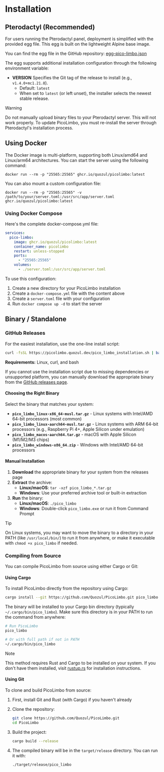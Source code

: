 # Installation

## Pterodactyl (Recommended)

For users running the Pterodactyl panel, deployment is simplified with the provided egg file. This egg is built on the lightweight Alpine base image.

You can find the egg file in the GitHub repository: [egg-pico-limbo.json](https://github.com/Quozul/PicoLimbo/blob/master/pterodactyl/eggs/egg-pico-limbo.json)

The egg supports additional installation configuration through the following environment variable:

- **VERSION**
  Specifies the Git tag of the release to install (e.g., `v1.4.0+mc1.21.8`).
    - Default: `latest`
    - When set to `latest` (or left unset), the installer selects the newest stable release.

> [!WARNING]
> Do not manually upload binary files to your Pterodactyl server. This will not work properly. To update PicoLimbo, you
> must re-install the server through Pterodactyl's installation process.

## Using Docker

The Docker image is multi-platform, supporting both Linux/amd64 and Linux/arm64 architectures. You can start the server using the following command:

```shell
docker run --rm -p "25565:25565" ghcr.io/quozul/picolimbo:latest
```

You can also mount a custom configuration file:

```shell
docker run --rm -p "25565:25565" -v /path/to/your/server.toml:/usr/src/app/server.toml ghcr.io/quozul/picolimbo:latest
```

### Using Docker Compose

Here's the complete docker-compose.yml file:

```yaml
services:
  pico-limbo:
    image: ghcr.io/quozul/picolimbo:latest
    container_name: picolimbo
    restart: unless-stopped
    ports:
      - "25565:25565"
    volumes:
      - ./server.toml:/usr/src/app/server.toml
```

To use this configuration:
1. Create a new directory for your PicoLimbo installation
2. Create a `docker-compose.yml` file with the content above
3. Create a `server.toml` file with your configuration
4. Run `docker compose up -d` to start the server

## Binary / Standalone

### GitHub Releases

For the easiest installation, use the one-line install script:

```bash
curl -fsSL https://picolimbo.quozul.dev/pico_limbo_installation.sh | bash
```

**Requirements:** Linux, curl, and bash

If you cannot use the installation script due to missing dependencies or unsupported platform, you can manually download the appropriate binary from the [GitHub releases page](https://github.com/Quozul/PicoLimbo/releases).

#### Choosing the Right Binary

Select the binary that matches your system:

- **`pico_limbo_linux-x86_64-musl.tar.gz`** - Linux systems with Intel/AMD 64-bit processors (most common)
- **`pico_limbo_linux-aarch64-musl.tar.gz`** - Linux systems with ARM 64-bit processors (e.g., Raspberry Pi 4+, Apple Silicon under emulation)
- **`pico_limbo_macos-aarch64.tar.gz`** - macOS with Apple Silicon (M1/M2/M3 chips)
- **`pico_limbo_windows-x86_64.zip`** - Windows with Intel/AMD 64-bit processors

#### Manual Installation

1. **Download** the appropriate binary for your system from the releases page
2. **Extract** the archive:
    - **Linux/macOS**: `tar -xzf pico_limbo_*.tar.gz`
    - **Windows**: Use your preferred archive tool or built-in extraction
3. **Run** the binary:
    - **Linux/macOS**: `./pico_limbo`
    - **Windows**: Double-click `pico_limbo.exe` or run it from Command Prompt

> [!TIP]
> On Linux systems, you may want to move the binary to a directory in your PATH (like `/usr/local/bin/`) to run it from anywhere, or make it executable with `chmod +x pico_limbo` if needed.

### Compiling from Source

You can compile PicoLimbo from source using either Cargo or Git:

#### Using Cargo

To install PicoLimbo directly from the repository using Cargo:

```bash
cargo install --git https://github.com/Quozul/PicoLimbo.git pico_limbo
```

The binary will be installed to your Cargo bin directory (typically `~/.cargo/bin/pico_limbo`). Make sure this directory is in your PATH to run the command from anywhere:

```bash
# Run PicoLimbo
pico_limbo

# Or with full path if not in PATH
~/.cargo/bin/pico_limbo
```

> [!NOTE]
> This method requires Rust and Cargo to be installed on your system. If you don't have them installed,
> visit [rustup.rs](https://rustup.rs/) for installation instructions.

#### Using Git

To clone and build PicoLimbo from source:

1. First, install Git and Rust (with Cargo) if you haven't already
2. Clone the repository:
   ```bash
   git clone https://github.com/Quozul/PicoLimbo.git
   cd PicoLimbo
   ```

3. Build the project:
   ```bash
   cargo build --release
   ```

4. The compiled binary will be in the `target/release` directory. You can run it with:
   ```bash
   ./target/release/pico_limbo
   ```
